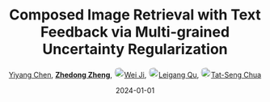 ---
title: "Composed Image Retrieval with Text Feedback via Multi-grained Uncertainty Regularization"
collection: publications
permalink: /publication/Composed2024
date: 2024-01-01
doi: 
oral: 
keywords: retrieval text feedback, grained uncertainty regularization, uncertainty regularization, object re-identification, image retrieval
venue: 'International Conference on Learning Representations (ICLR)'
paperurl: 'https://zdzheng.xyz/files/ICLR2024_Chen.pdf'
blog: 'https://zhuanlan.zhihu.com/p/679550944'
code: 'https://github.com/Monoxide-Chen/uncertainty_retrieval'
author: '<a href="https://zdzheng.xyz/authors/Yiyang-Chen" class="author">Yiyang Chen</a>, <strong><a href="https://zdzheng.xyz/authors/Zhedong-Zheng" class="author">Zhedong Zheng</a></strong>, <a href="https://zdzheng.xyz/authors/Wei-Ji" class="author"> <img src= "https://zdzheng.xyz/coauthors/wei-ji.jpeg" alt="wei-ji" style="border-radius: 50%; height:20px; width:20px">Wei Ji</a>, <a href="https://zdzheng.xyz/authors/Leigang-Qu" class="author"> <img src= "https://zdzheng.xyz/coauthors/leigang-qu.jpeg" alt="leigang-qu" style="border-radius: 50%; height:20px; width:20px">Leigang Qu</a>, <a href="https://zdzheng.xyz/authors/Tat-Seng-Chua" class="author"> <img src= "https://zdzheng.xyz/coauthors/tat-seng-chua.jpeg" alt="tat-seng-chua" style="border-radius: 50%; height:20px; width:20px">Tat-Seng Chua</a>'
sqlauthor: '{"@type": "Person","name": "Yiyang Chen"}, {"@type": "Person","name": "Zhedong Zheng"}, {"@type": "Person","name": "Wei Ji"}, {"@type": "Person","name": "Leigang Qu"}, {"@type": "Person","name": "Tat Seng Chua"}'
citation: ' Yiyang Chen,  Zhedong Zheng,  Wei Ji,  Leigang Qu,  Tat-Seng Chua, &quot;Composed Image Retrieval with Text Feedback via Multi-grained Uncertainty Regularization.&quot; International Conference on Learning Representations (ICLR), 2024.'
pub_year: '2024'
bib: >
    @inproceedings{chen2024composed,<br>author = "Chen, Yiyang and Zheng, Zhedong and Ji, Wei and Qu, Leigang and Chua, Tat-Seng",<br>title = "Composed Image Retrieval with Text Feedback via Multi-grained Uncertainty Regularization",<br>booktitle = "International Conference on Learning Representations (ICLR)",<br>code = "https://github.com/Monoxide-Chen/uncertainty\_retrieval",<br>blog = "https://zhuanlan.zhihu.com/p/679550944",<br>url = "https://zdzheng.xyz/files/ICLR2024\_Chen.pdf",<br>year = "2024"
    }

---